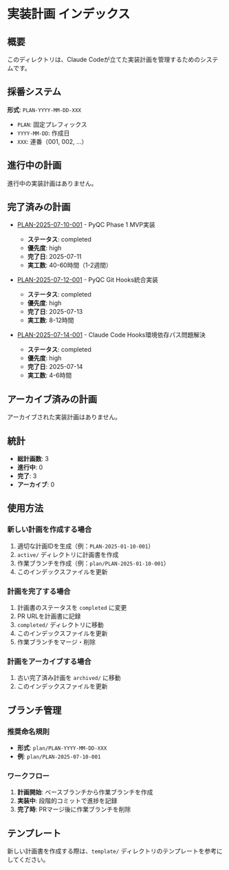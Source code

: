 # 実装計画 インデックス

## 概要

このディレクトリは、Claude Codeが立てた実装計画を管理するためのシステムです。

## 採番システム

**形式**: `PLAN-YYYY-MM-DD-XXX`
- `PLAN`: 固定プレフィックス
- `YYYY-MM-DD`: 作成日
- `XXX`: 連番（001, 002, ...）

## 進行中の計画

進行中の実装計画はありません。

## 完了済みの計画

- [PLAN-2025-07-10-001](completed/PLAN-2025-07-10-001.md) - PyQC Phase 1 MVP実装
  - **ステータス**: completed
  - **優先度**: high
  - **完了日**: 2025-07-11
  - **実工数**: 40-60時間（1-2週間）

- [PLAN-2025-07-12-001](completed/PLAN-2025-07-12-001.md) - PyQC Git Hooks統合実装
  - **ステータス**: completed
  - **優先度**: high
  - **完了日**: 2025-07-13
  - **実工数**: 8-12時間

- [PLAN-2025-07-14-001](completed/PLAN-2025-07-14-001.md) - Claude Code Hooks環境依存パス問題解決
  - **ステータス**: completed
  - **優先度**: high
  - **完了日**: 2025-07-14
  - **実工数**: 4-6時間

## アーカイブ済みの計画

アーカイブされた実装計画はありません。

## 統計

- **総計画数**: 3
- **進行中**: 0
- **完了**: 3
- **アーカイブ**: 0

## 使用方法

### 新しい計画を作成する場合
1. 適切な計画IDを生成（例：`PLAN-2025-01-10-001`）
2. `active/` ディレクトリに計画書を作成
3. 作業ブランチを作成（例：`plan/PLAN-2025-01-10-001`）
4. このインデックスファイルを更新

### 計画を完了する場合
1. 計画書のステータスを `completed` に変更
2. PR URLを計画書に記録
3. `completed/` ディレクトリに移動
4. このインデックスファイルを更新
5. 作業ブランチをマージ・削除

### 計画をアーカイブする場合
1. 古い完了済み計画を `archived/` に移動
2. このインデックスファイルを更新

## ブランチ管理

### 推奨命名規則
- **形式**: `plan/PLAN-YYYY-MM-DD-XXX`
- **例**: `plan/PLAN-2025-07-10-001`

### ワークフロー
1. **計画開始**: ベースブランチから作業ブランチを作成
2. **実装中**: 段階的コミットで進捗を記録
3. **完了時**: PRマージ後に作業ブランチを削除

## テンプレート

新しい計画書を作成する際は、`template/` ディレクトリのテンプレートを参考にしてください。